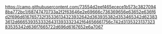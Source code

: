 https://camo.githubusercontent.com/73554d2eef465ecece1b573c38270948ba772bc1/68747470733a2f2f63646e2e69666c736369656e63652e636f6d2f696d616765732f35336134323932642d363935382d353465342d623833612d6665393533326431393332342f64656661756c742d313532313732383535342d636f7665722d696d6167652e6a7067